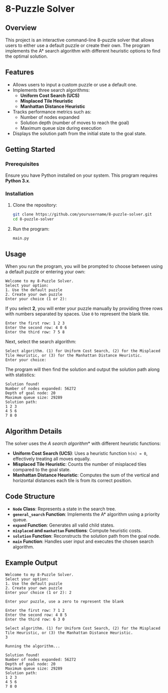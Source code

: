 # 8-Puzzle Solver

## Overview
This project is an interactive command-line 8-puzzle solver that allows users to either use a default puzzle or create their own. The program implements the A* search algorithm with different heuristic options to find the optimal solution.

## Features
- Allows users to input a custom puzzle or use a default one.
- Implements three search algorithms:
  - **Uniform Cost Search (UCS)**
  - **Misplaced Tile Heuristic**
  - **Manhattan Distance Heuristic**
- Tracks performance metrics such as:
  - Number of nodes expanded
  - Solution depth (number of moves to reach the goal)
  - Maximum queue size during execution
- Displays the solution path from the initial state to the goal state.

## Getting Started
### Prerequisites
Ensure you have Python installed on your system. This program requires **Python 3.x**.

### Installation
1. Clone the repository:
   ```sh
   git clone https://github.com/yourusername/8-puzzle-solver.git
   cd 8-puzzle-solver
   ```
2. Run the program:
   ```sh
   main.py
   ```

## Usage
When you run the program, you will be prompted to choose between using a default puzzle or entering your own:
```
Welcome to my 8-Puzzle Solver.
Select your option:
1. Use the default puzzle
2. Create your own puzzle
Enter your choice (1 or 2):
```
If you select **2**, you will enter your puzzle manually by providing three rows with numbers separated by spaces. Use `0` to represent the blank tile.
```
Enter the first row: 1 2 3
Enter the second row: 4 0 6
Enter the third row: 7 5 8
```
Next, select the search algorithm:
```
Select algorithm. (1) for Uniform Cost Search, (2) for the Misplaced Tile Heuristic, or (3) for the Manhattan Distance Heuristic.
Enter your choice:
```
The program will then find the solution and output the solution path along with statistics:
```
Solution found!
Number of nodes expanded: 56272
Depth of goal node: 20
Maximum queue size: 29289
Solution path:
1 2 3
4 5 6
7 8 0
```

## Algorithm Details
The solver uses the **A* search algorithm** with different heuristic functions:
- **Uniform Cost Search (UCS)**: Uses a heuristic function `h(n) = 0`, effectively treating all moves equally.
- **Misplaced Tile Heuristic**: Counts the number of misplaced tiles compared to the goal state.
- **Manhattan Distance Heuristic**: Computes the sum of the vertical and horizontal distances each tile is from its correct position.

## Code Structure
- **`Node` Class**: Represents a state in the search tree.
- **`general_search` Function**: Implements the A* algorithm using a priority queue.
- **`expand` Function**: Generates all valid child states.
- **`misplaced` and `manhattan` Functions**: Compute heuristic costs.
- **`solution` Function**: Reconstructs the solution path from the goal node.
- **`main` Function**: Handles user input and executes the chosen search algorithm.

## Example Output
```
Welcome to my 8-Puzzle Solver.
Select your option:
1. Use the default puzzle
2. Create your own puzzle
Enter your choice (1 or 2): 2

Enter your puzzle, use a zero to represent the blank

Enter the first row: 7 1 2
Enter the second row: 4 8 5
Enter the third row: 6 3 0

Select algorithm. (1) for Uniform Cost Search, (2) for the Misplaced Tile Heuristic, or (3) the Manhattan Distance Heuristic.
3

Running the algorithm...

Solution found!
Number of nodes expanded: 56272
Depth of goal node: 20
Maximum queue size: 29289
Solution path:
1 2 3
4 5 6
7 8 0


